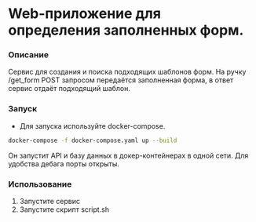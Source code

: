 # Web-приложение для определения заполненных форм.
### Описание

Сервис для создания и поиска подходящих шаблонов форм. На ручку /get_form POST запросом передаётся заполненная форма, 
в ответ сервис отдаёт подходящий шаблон.

### Запуск

* Для запуска используйте docker-compose.

```bash
docker-compose -f docker-compose.yaml up --build
```

Он запустит API и базу данных в докер-контейнерах в одной сети. Для удобства дебага порты открыты.


### Использование

1. Запустите сервис
2. Запустите скрипт script.sh
